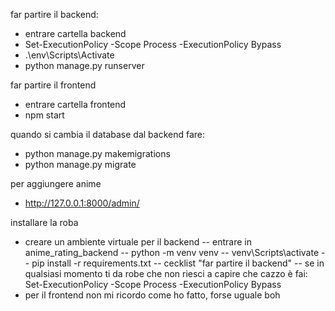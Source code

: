 far partire il backend:
- entrare cartella backend
- Set-ExecutionPolicy -Scope Process -ExecutionPolicy Bypass
- .\env\Scripts\Activate
- python manage.py runserver

far partire il frontend
- entrare cartella frontend
- npm start

quando si cambia il database dal backend fare:
- python manage.py makemigrations
- python manage.py migrate

per aggiungere anime
- http://127.0.0.1:8000/admin/

installare la roba
- creare un ambiente virtuale per il backend
-- entrare in anime_rating_backend
-- python -m venv venv
-- venv\Scripts\activate
-- pip install -r requirements.txt
-- cecklist "far partire il backend"
-- se in qualsiasi momento ti da robe che non riesci a capire che cazzo è fai: Set-ExecutionPolicy -Scope Process -ExecutionPolicy Bypass
- per il frontend non mi ricordo come ho fatto, forse uguale boh
